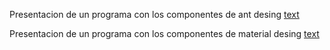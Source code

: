 Presentacion de un programa con los componentes de ant desing 
[text](https://www.figma.com/file/o5vbQjn8DpIywuakqAYpB0/Untitled?type=design&node-id=0%3A1&mode=design&t=qyCaHFQWsyTOX14A-1)


Presentacion de un programa con los componentes de material desing
[text](https://www.figma.com/file/yiQIn8RR4AF5rIaaeXXZvV/Untitled?type=design&node-id=19%3A106&mode=design&t=ka4ewQaA4cV2mV9q-1)